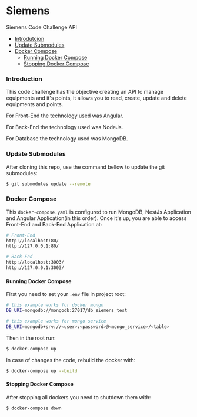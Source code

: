# Siemens
Siemens Code Challenge API

- [Introdutcion](#introduction)
- [Update Submodules](#update-submodules)
- [Docker Compose](#docker-compose)
  - [Running Docker Compose](#running-docker-compose)
  - [Stopping Docker Compose](#stopping-docker-compose)

### Introduction
This code challenge has the objective creating an API to manage equipments and it's points, it allows you to read, create, update and delete equipments and points.

For Front-End the technology used was Angular.

For Back-End the technology used was NodeJs.

For Database the technology used was MongoDB.

### Update Submodules
After cloning this repo, use the command bellow to update the git submodules:

```bash
$ git submodules update --remote
```
    
### Docker Compose

This `docker-compose.yaml` is configured to run MongoDB, NestJs Application and Angular Application(in this order).
Once it's up, you are able to access Front-End and Back-End Application at:

```bash
# Front-End
http://localhost:80/
http://127.0.0.1:80/

# Back-End
http://localhost:3003/
http://127.0.0.1:3003/
```

#### Running Docker Compose

First you need to set your `.env` file in project root:

```bash
# this example works for docker mongo
DB_URI=mongodb://mongodb:27017/db_siemens_test

# this example works for mongo service
DB_URI=mongodb+srv://<user>:<password>@<mongo_service>/<table>
```

Then in the root run:

```bash
$ docker-compose up
```

In case of changes the code, rebuild the docker with:

```bash
$ docker-compose up --build
```


#### Stopping Docker Compose

After stopping all dockers you need to shutdown them with:

```bash
$ docker-compose down
```
